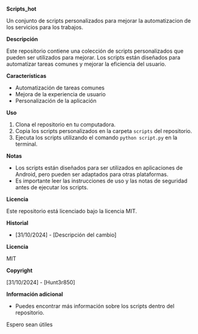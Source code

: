 **Scripts_hot**

Un conjunto de scripts personalizados para mejorar la automatizacion de los servicios para los trabajos.

**Descripción**

Este repositorio contiene una colección de scripts personalizados que pueden ser utilizados para mejorar. Los scripts están diseñados para automatizar tareas comunes y mejorar la eficiencia del usuario.

**Características**

* Automatización de tareas comunes
* Mejora de la experiencia de usuario
* Personalización de la aplicación

**Uso**

1. Clona el repositorio en tu computadora.
2. Copia los scripts personalizados en la carpeta `scripts` del repositorio.
3. Ejecuta los scripts utilizando el comando `python script.py` en la terminal.

**Notas**

* Los scripts están diseñados para ser utilizados en aplicaciones de Android, pero pueden ser adaptados para otras plataformas.
* Es importante leer las instrucciones de uso y las notas de seguridad antes de ejecutar los scripts.

**Licencia**

Este repositorio está licenciado bajo la licencia MIT.

**Historial**

* [31/10/2024] - [Descripción del cambio]

**Licencia**

MIT

**Copyright**

[31/10/2024] - [Hunt3r850]

**Información adicional**

* Puedes encontrar más información sobre los scripts dentro del repositorio.

Espero sean útiles

